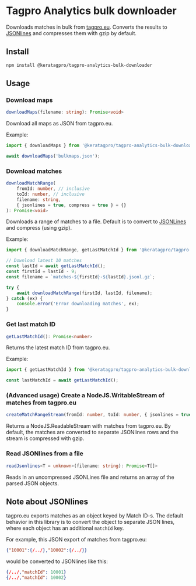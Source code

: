 # Tagpro Analytics bulk downloader

Downloads matches in bulk from [tagpro.eu](https://tagpro.eu/?science). Converts the results to [JSONlines](https://jsonlines.org/) and compresses them with gzip by default.

## Install

```bash
npm install @keratagpro/tagpro-analytics-bulk-downloader
```

## Usage

### Download maps

```ts
downloadMaps(filename: string): Promise<void>
```

Download all maps as JSON from tagpro.eu.

Example:

```ts
import { downloadMaps } from '@keratagpro/tagpro-analytics-bulk-downloader';

await downloadMaps('bulkmaps.json');
```

### Download matches

```ts
downloadMatchRange(
	fromId: number, // inclusive
	toId: number, // inclusive
	filename: string,
	{ jsonlines = true, compress = true } = {}
): Promise<void>
```

Downloads a range of matches to a file. Default is to convert to [JSONLines](https://jsonlines.org/) and compress (using gzip).

Example:

```ts
import { downloadMatchRange, getLastMatchId } from '@keratagpro/tagpro-analytics-bulk-downloader';

// Download latest 10 matches
const lastId = await getLastMatchId();
const firstId = lastId - 9;
const filename = `matches-${firstId}-${lastId}.jsonl.gz`;

try {
	await downloadMatchRange(firstId, lastId, filename);
} catch (ex) {
	console.error('Error downloading matches', ex);
}
```

### Get last match ID

```ts
getLastMatchId(): Promise<number>
```

Returns the latest match ID from tagpro.eu.

Example:

```ts
import { getLastMatchId } from '@keratagpro/tagpro-analytics-bulk-downloader';

const lastMatchId = await getLastMatchId();
```

### (Advanced usage) Create a NodeJS.WritableStream of matches from tagpro.eu

```ts
createMatchRangeStream(fromId: number, toId: number, { jsonlines = true, compress = true } = {}): Promise<NodeJS.ReadableStream>
```

Returns a NodeJS.ReadableStream with matches from tagpro.eu. By default, the matches are converted to separate JSONlines rows and the stream is compressed with gzip.

### Read JSONlines from a file

```ts
readJsonlines<T = unknown>(filename: string): Promise<T[]>
```

Reads in an uncompressed JSONLines file and returns an array of the parsed JSON objects.

## Note about JSONlines

tagpro.eu exports matches as an object keyed by Match ID-s. The default behavior in this library is to convert the object to separate JSON lines, where each object has an additional `matchId` key.

For example, this JSON export of matches from tagpro.eu:

```json
{"10001":{/../},"10002":{/../}}
```

would be converted to JSONlines like this:

```json
{/../,"matchId": 10001}
{/../,"matchId": 10002}
```
